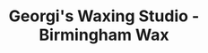 ---
title: "Georgi's Waxing Studio - Birmingham Wax"
url: /birmingham/georgis-waxing-studio-birmingham-wax/
shop: Kosmetik
---